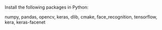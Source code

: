 Install the following packages in Python:

numpy, pandas, opencv, keras, dlib, cmake, face_recognition, tensorflow, kera, keras-facenet
